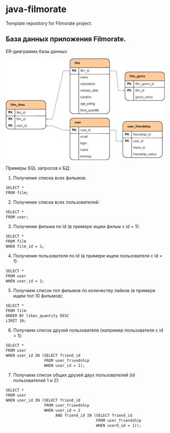 # java-filmorate
Template repository for Filmorate project.

## База данных приложения Filmorate.

ER-диаграмма базы данных:

![ER-diagram of the Filmorate application database.](er_diagram.jpg)

Примеры SQL запросов к БД:

1. Получение списка всех фильмов:
```
SELECT *
FROM film;
```
2. Получение списка всех пользователей:
```
SELECT *
FROM user;
```
3. Получение фильма по id (в примере ищем фильм с id = 1):
```
SELECT *
FROM film
WHEN film_id = 1;
```
4. Получение пользователя по id (в примере ищем пользователя с id = 1):
```
SELECT *
FROM user
WHEN user_id = 1;
```
5. Получаем список топ фильмов по количеству лайков (в примере ищем топ 10 фильмов):
```
SELECT *
FROM film
ORDER BY likes_quantity DESC
LIMIT 10;
```
6. Получаем список друзей пользователя (например пользователя с id = 1):
```
SELECT *
FROM user
WHEN user_id IN (SELECT friend_id
                 FROM user_friendship
                 WHEN user_id = 1);
```
7. Получаем список общих друзей двух пользователей (id пользователей 1 и 2):
```
SELECT *
FROM user
WHEN user_id IN (SELECT friend_id
                 FROM user_friendship
                 WHEN user_id = 2
                      AND friend_id IN (SELECT friend_id
                                        FROM user_friendship
                                        WHEN userd_id = 1));
```